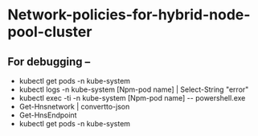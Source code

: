 

# Network-policies-for-hybrid-node-pool-cluster

## For debugging –
- kubectl get pods -n kube-system
- kubectl logs -n kube-system [Npm-pod name] | Select-String "error"
- kubectl exec -ti -n kube-system [Npm-pod name]  -- powershell.exe
- Get-Hnsnetwork | convertto-json
- Get-HnsEndpoint 
- kubectl get pods -n kube-system
 

